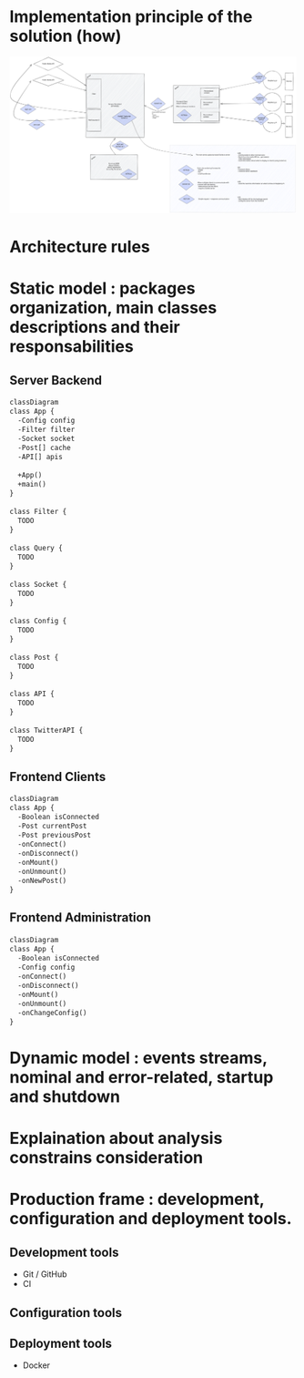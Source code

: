 # Implementation principle of the solution (how)

![Excalidraw diagram architecture](assets/Architecture.excalidraw.svg)

# Architecture rules
# Static model : packages organization, main classes descriptions and their responsabilities


## Server Backend
```mermaid
classDiagram
class App {
  -Config config
  -Filter filter
  -Socket socket
  -Post[] cache
  -API[] apis

  +App()
  +main()
}

class Filter {
  TODO 
}

class Query {
  TODO 
}

class Socket {
  TODO 
}

class Config {
  TODO 
}

class Post {
  TODO 
}

class API {
  TODO
}

class TwitterAPI {
  TODO 
}

```


## Frontend Clients

```mermaid
classDiagram
class App {
  -Boolean isConnected
  -Post currentPost
  -Post previousPost
  -onConnect()
  -onDisconnect()
  -onMount()
  -onUnmount()
  -onNewPost()
}
```

## Frontend Administration

```mermaid
classDiagram
class App {
  -Boolean isConnected
  -Config config
  -onConnect()
  -onDisconnect()
  -onMount()
  -onUnmount()
  -onChangeConfig()
}
```

# Dynamic model : events streams, nominal and error-related, startup and shutdown
# Explaination about analysis constrains consideration
# Production frame : development, configuration and deployment tools.

## Development tools

- Git / GitHub
- CI

## Configuration tools

## Deployment tools

- Docker 
